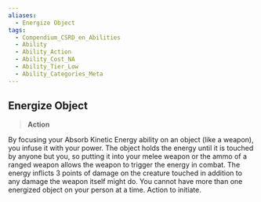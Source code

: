 ```yaml
---
aliases:
  - Energize Object
tags:
  - Compendium_CSRD_en_Abilities
  - Ability
  - Ability_Action
  - Ability_Cost_NA
  - Ability_Tier_Low
  - Ability_Categories_Meta
---
```

  
    
## Energize Object    
>**Action**  
    
By focusing your Absorb Kinetic Energy ability on an object (like a weapon), you infuse it with your power. The object holds the energy until it is touched by anyone but you, so putting it into your melee weapon or the ammo of a ranged weapon allows the weapon to trigger the energy in combat. The energy inflicts 3 points of damage on the creature touched in addition to any damage the weapon itself might do. You cannot have more than one energized object on your person at a time. Action to initiate.